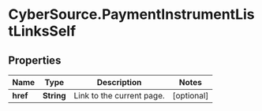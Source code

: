 # CyberSource.PaymentInstrumentListLinksSelf

## Properties
Name | Type | Description | Notes
------------ | ------------- | ------------- | -------------
**href** | **String** | Link to the current page.  | [optional] 


